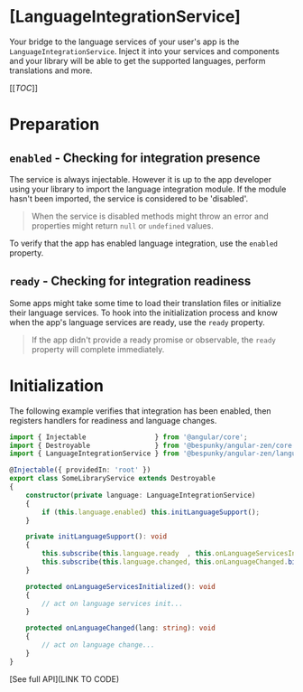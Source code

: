 # [LanguageIntegrationService]

Your bridge to the language services of your user's app is the `LanguageIntegrationService`. Inject it into your services and components and your library will be able to get the supported languages, perform translations and more.

[[_TOC_]]

# Preparation
## `enabled` - Checking for integration presence
The service is always injectable. However it is up to the app developer using your library to import the language integration module.
If the module hasn't been imported, the service is considered to be 'disabled'.

> When the service is disabled methods might throw an error and properties might return `null` or `undefined` values.

To verify that the app has enabled language integration, use the `enabled` property.

## `ready` - Checking for integration readiness
Some apps might take some time to load their translation files or initialize their language services. To hook into the initialization process and know when the app's language services are ready, use the `ready` property.

> If the app didn't provide a ready promise or observable, the `ready` property will complete immediately.

# Initialization
The following example verifies that integration has been enabled, then registers handlers for readiness and language changes.

```typescript
import { Injectable                 } from '@angular/core';
import { Destroyable                } from '@bespunky/angular-zen/core'; 
import { LanguageIntegrationService } from '@bespunky/angular-zen/language';

@Injectable({ providedIn: 'root' })
export class SomeLibraryService extends Destroyable
{
    constructor(private language: LanguageIntegrationService)
    {        
        if (this.language.enabled) this.initLanguageSupport();
    }

    private initLanguageSupport(): void
    {
        this.subscribe(this.language.ready  , this.onLanguageServicesInitialized.bind(this)); // Subscribe to the `ready` observable
        this.subscribe(this.language.changed, this.onLanguageChanged.bind(this));
    }

    protected onLanguageServicesInitialized(): void
    {
        // act on language services init...
    }

    protected onLanguageChanged(lang: string): void
    {
        // act on language change...
    }
}
```

[See full API](LINK TO CODE)